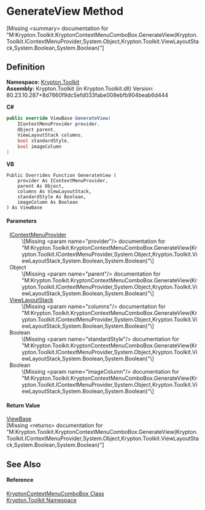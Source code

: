# GenerateView Method


\[Missing &lt;summary&gt; documentation for "M:Krypton.Toolkit.KryptonContextMenuComboBox.GenerateView(Krypton.Toolkit.IContextMenuProvider,System.Object,Krypton.Toolkit.ViewLayoutStack,System.Boolean,System.Boolean)"\]



## Definition
**Namespace:** <a href="79d2eac2-21f4-54ff-7552-b20c33c30600.md">Krypton.Toolkit</a>  
**Assembly:** Krypton.Toolkit (in Krypton.Toolkit.dll) Version: 80.23.10.287+8d7660f9dc5efd033fabe008ebfb904beab6d444

**C#**
``` C#
public override ViewBase GenerateView(
	IContextMenuProvider provider,
	Object parent,
	ViewLayoutStack columns,
	bool standardStyle,
	bool imageColumn
)
```
**VB**
``` VB
Public Overrides Function GenerateView ( 
	provider As IContextMenuProvider,
	parent As Object,
	columns As ViewLayoutStack,
	standardStyle As Boolean,
	imageColumn As Boolean
) As ViewBase
```



#### Parameters
<dl><dt>  <a href="169231ea-b03a-bb4a-0d84-38bca06f5a4d.md">IContextMenuProvider</a></dt><dd>\[Missing &lt;param name="provider"/&gt; documentation for "M:Krypton.Toolkit.KryptonContextMenuComboBox.GenerateView(Krypton.Toolkit.IContextMenuProvider,System.Object,Krypton.Toolkit.ViewLayoutStack,System.Boolean,System.Boolean)"\]</dd><dt>  Object</dt><dd>\[Missing &lt;param name="parent"/&gt; documentation for "M:Krypton.Toolkit.KryptonContextMenuComboBox.GenerateView(Krypton.Toolkit.IContextMenuProvider,System.Object,Krypton.Toolkit.ViewLayoutStack,System.Boolean,System.Boolean)"\]</dd><dt>  <a href="42a56038-bbde-3c08-40dd-97071c5fada7.md">ViewLayoutStack</a></dt><dd>\[Missing &lt;param name="columns"/&gt; documentation for "M:Krypton.Toolkit.KryptonContextMenuComboBox.GenerateView(Krypton.Toolkit.IContextMenuProvider,System.Object,Krypton.Toolkit.ViewLayoutStack,System.Boolean,System.Boolean)"\]</dd><dt>  Boolean</dt><dd>\[Missing &lt;param name="standardStyle"/&gt; documentation for "M:Krypton.Toolkit.KryptonContextMenuComboBox.GenerateView(Krypton.Toolkit.IContextMenuProvider,System.Object,Krypton.Toolkit.ViewLayoutStack,System.Boolean,System.Boolean)"\]</dd><dt>  Boolean</dt><dd>\[Missing &lt;param name="imageColumn"/&gt; documentation for "M:Krypton.Toolkit.KryptonContextMenuComboBox.GenerateView(Krypton.Toolkit.IContextMenuProvider,System.Object,Krypton.Toolkit.ViewLayoutStack,System.Boolean,System.Boolean)"\]</dd></dl>

#### Return Value
<a href="309ac2d8-bfc5-c1a7-ab6a-4f4cf86a1ba6.md">ViewBase</a>  
\[Missing &lt;returns&gt; documentation for "M:Krypton.Toolkit.KryptonContextMenuComboBox.GenerateView(Krypton.Toolkit.IContextMenuProvider,System.Object,Krypton.Toolkit.ViewLayoutStack,System.Boolean,System.Boolean)"\]

## See Also


#### Reference
<a href="08b1cec6-5073-847d-cdd0-9b412d725ead.md">KryptonContextMenuComboBox Class</a>  
<a href="79d2eac2-21f4-54ff-7552-b20c33c30600.md">Krypton.Toolkit Namespace</a>  

